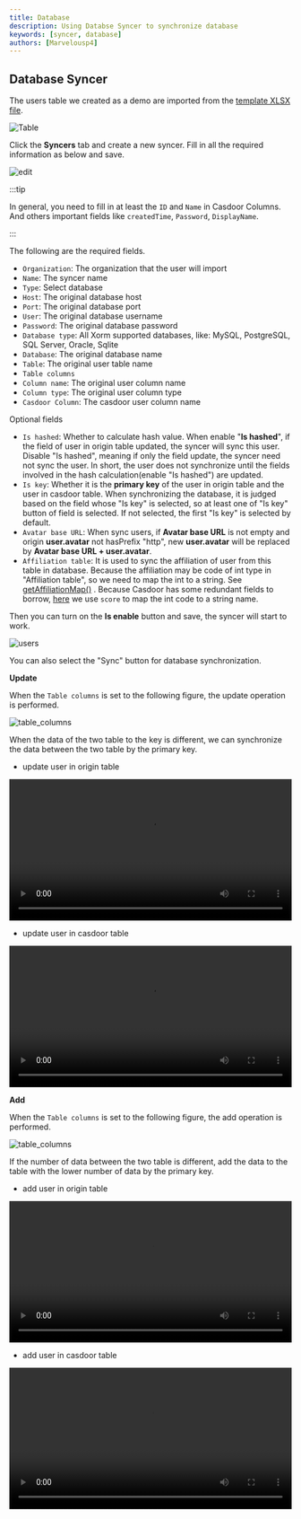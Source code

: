 ```yaml
---
title: Database
description: Using Databse Syncer to synchronize database
keywords: [syncer, database]
authors: [Marvelousp4]
---
```


## Database Syncer

The users table we created as a demo are imported from the [template XLSX file](https://github.com/casdoor/casdoor/blob/master/xlsx/user_test.xlsx).

![Table](/img/syncer/Database/syncer_database_table.png)

Click the **Syncers** tab and create a new syncer. Fill in all the required information as below and save.

![edit](/img/syncer/Database/syncer_database_edit.png)

:::tip

In general, you need to fill in at least the `ID` and `Name` in Casdoor Columns. And others important fields like `createdTime`, `Password`, `DisplayName`.

:::

The following are the required fields.

- `Organization`: The organization that the user will import
- `Name`: The syncer name
- `Type`: Select database
- `Host`: The original database host
- `Port`: The original database port
- `User`: The original database username
- `Password`: The original database password
- `Database type`: All Xorm supported databases, like: MySQL, PostgreSQL, SQL Server, Oracle, Sqlite
- `Database`: The original database name
- `Table`: The original user table name
- `Table columns`
- `Column name`: The original user column name
- `Column type`: The original user column type
- `Casdoor Column`: The casdoor user column name

Optional fields

- `Is hashed`: Whether to calculate hash value. When enable "**Is hashed**", if the field of user in origin table updated, the syncer will sync this user. Disable "Is hashed", meaning if only the field update, the syncer need not sync the user. In short, the user does not synchronize until the fields involved in the hash calculation(enable "Is hashed") are updated.
- `Is key`: Whether it is the **primary key** of the user in origin table and the user in casdoor table. When synchronizing the database, it is judged based on the field whose "Is key" is selected, so at least one of  "Is key" button of field is selected. If not selected, the first "Is key" is selected by default.
- `Avatar base URL`: When sync users, if **Avatar base URL** is not empty and origin **user.avatar** not hasPrefix "http", new **user.avatar** will be replaced by **Avatar base URL + user.avatar**.
- `Affiliation table`: It is used to sync the affiliation of user from this table in database. Because the affiliation may be code of int type in "Affiliation table", so we need to map the int to a string. See [getAffiliationMap()](https://github.com/casdoor/casdoor/blob/9f3ee275a8b747f914f0e74e897a79abeff96ccb/object/syncer_affiliation.go#L32) . Because Casdoor has some redundant fields to borrow, [here](https://github.com/casdoor/casdoor/blob/9f3ee275a8b747f914f0e74e897a79abeff96ccb/object/syncer_util.go#L65) we use `score` to map the int code to a string name.

Then you can turn on the **Is enable** button and save, the syncer will start to work.

![users](/img/syncer/Database/syncer_database_users.png)

You can also select the "Sync" button for database synchronization.

**Update**

When the `Table columns` is set to the following figure, the update operation is performed.

![table_columns](/img/syncer/Database/syner_database_table_columns.png)

When the data of the two table to the key is different, we can synchronize the data between the two table by the primary key.

- update user in origin table

<video src="/video/syncer/update_user.mp4" controls="controls" width="100%"></video>

- update user in casdoor table

<video src="/video/syncer/update_casdoor.mp4" controls="controls" width="100%"></video>

**Add**

When the `Table columns` is set to the following figure, the add operation is performed.

![table_columns](/img/syncer/Database/syner_database_table_columns.png)

If the number of data between the two table is different, add the data to the table with the lower number of data by the primary key.

- add user in origin table

<video src="/video/syncer/add_user.mp4" controls="controls" width="100%"></video>

- add user in casdoor table

<video src="/video/syncer/add_casdoor.mp4" controls="controls" width="100%"></video>
